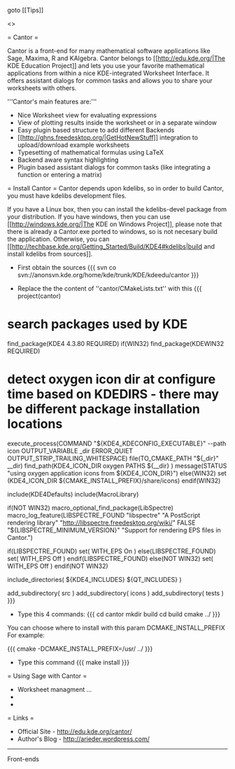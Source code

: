 goto [[Tips]]

<<TableOfContents>>

= Cantor =

Cantor is a front-end for many mathematical software applications like Sage, Maxima, R and KAlgebra. Cantor belongs to [[http://edu.kde.org/|The KDE Education Project]] and lets you use your favorite mathematical applications from within a nice KDE-integrated Worksheet Interface. It offers assistant dialogs for common tasks and allows you to share your worksheets with others.

'''Cantor's main features are:'''
 * Nice Worksheet view for evaluating expressions
 * View of plotting results inside the worksheet or in a separate window
 * Easy plugin based structure to add different Backends
 * [[http://ghns.freedesktop.org/|GetHotNewStuff]] integration to upload/download example worksheets
 * Typesetting of mathematical formulas using LaTeX
 * Backend aware syntax highlighting
 * Plugin based assistant dialogs for common tasks (like integrating a function or entering a matrix)

= Install Cantor =
Cantor depends upon kdelibs, so in order to build Cantor, you must have kdelibs development files.

If you have a Linux box, then you can install the kdelibs-devel package from your distribution. If you have windows, then you can use [[http://windows.kde.org/|The KDE on Windows Project]], please note that there is already a Cantor.exe ported to windows, so is not necesary build the application. Otherwise, you can [[http://techbase.kde.org/Getting_Started/Build/KDE4#kdelibs|build and install kdelibs from sources]].

 * First obtain the sources
{{{
svn co svn://anonsvn.kde.org/home/kde/trunk/KDE/kdeedu/cantor
}}}

 * Replace the the content of ''cantor/CMakeLists.txt'' with this
{{{
project(cantor)

# search packages used by KDE
find_package(KDE4 4.3.80 REQUIRED)
if(WIN32)
  find_package(KDEWIN32 REQUIRED)
  # detect oxygen icon dir at configure time based on KDEDIRS - there may be different package installation locations
  execute_process(COMMAND "${KDE4_KDECONFIG_EXECUTABLE}" --path icon OUTPUT_VARIABLE _dir ERROR_QUIET OUTPUT_STRIP_TRAILING_WHITESPACE)
  file(TO_CMAKE_PATH "${_dir}" __dir)
  find_path(KDE4_ICON_DIR oxygen PATHS
      ${__dir}
  )
  message(STATUS "using oxygen application icons from ${KDE4_ICON_DIR}")
else(WIN32)
    set (KDE4_ICON_DIR  ${CMAKE_INSTALL_PREFIX}/share/icons)
endif(WIN32)

include(KDE4Defaults)
include(MacroLibrary)

if(NOT WIN32)
  macro_optional_find_package(LibSpectre)
  macro_log_feature(LIBSPECTRE_FOUND "libspectre" "A PostScript rendering library" "http://libspectre.freedesktop.org/wiki/" FALSE "${LIBSPECTRE_MINIMUM_VERSION}" "Support for rendering EPS files in Cantor.")

  if(LIBSPECTRE_FOUND)
    set( WITH_EPS On )
  else(LIBSPECTRE_FOUND)
    set( WITH_EPS Off )
  endif(LIBSPECTRE_FOUND)
else(NOT WIN32)
  set( WITH_EPS Off )
endif(NOT WIN32)

include_directories( ${KDE4_INCLUDES} ${QT_INCLUDES} )

add_subdirectory( src )
add_subdirectory( icons )
add_subdirectory( tests )
}}}

 * Type this 4 commands:
{{{
cd cantor
mkdir build
cd build
cmake ../
}}}

You can choose where to install with this param DCMAKE_INSTALL_PREFIX For example: 

{{{
cmake -DCMAKE_INSTALL_PREFIX=/usr/ ../
}}}

 * Type this command
{{{
make install
}}}

= Using Sage with Cantor =
 * Worksheet managment ...
 *
 * 

= Links =
 * Official Site - http://edu.kde.org/cantor/ 
 * Author's Blog - http://arieder.wordpress.com/

----
Front-ends
